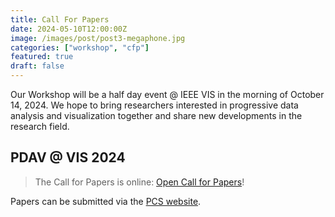 ```yaml
---
title: Call For Papers
date: 2024-05-10T12:00:00Z
image: /images/post/post3-megaphone.jpg
categories: ["workshop", "cfp"]
featured: true
draft: false
---
```


Our Workshop will be a half day event @ IEEE VIS in the morning of October 14, 2024.
We hope to bring researchers interested in progressive data analysis and visualization together and share new developments in the research field.

## PDAV @ VIS 2024

> The Call for Papers is online: [Open Call for Papers](/cfp)!

Papers can be submitted via the [PCS website](https://new.precisionconference.com/).

